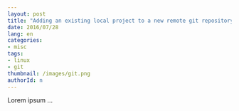 ```yaml
---
layout: post
title: "Adding an existing local project to a new remote git repository"
date: 2016/07/28
lang: en
categories:
- misc
tags:
- linux
- git
thumbnail: /images/git.png
authorId: n
---
```

Lorem ipsum ...
